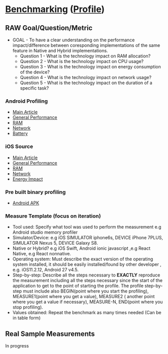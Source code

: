 # [Benchmarking](https://en.wikipedia.org/wiki/Benchmarking) ([Profile](https://en.wikipedia.org/wiki/Profiling_(computer_programming)))

## RAW Goal/Question/Metric

* GOAL - To have a clear understanding on the performance impact/difference between coresponding implementations of the same feature in Native and Hybrid implementations.
  * Question 1 - What is the technology impact on RAM allocation?
  * Question 2 - What is the technology impact on CPU usage?
  * Question 3 - What is the technology impact on energy consumption of the device?
  * Question 4 - What is the technology impact on network usage?
  * Question 5 - What is the technology impact on the duration of a specific task?

### Android Profiling

* [Main Article](https://developer.android.com/studio/profile/index.html)
* [General Performance](https://developer.android.com/studio/profile/android-profiler.html)
* [RAM](https://developer.android.com/studio/profile/memory-profiler.html)
* [Network](https://developer.android.com/studio/profile/network-profiler.html)
* [Battery](https://developer.android.com/studio/profile/battery-historian.html)

### iOS Source

* [Main Article](https://developer.apple.com/library/content/documentation/DeveloperTools/Conceptual/InstrumentsUserGuide/index.html#//apple_ref/doc/uid/TP40004652-CH3-SW1)
* [General Performance](https://developer.apple.com/library/content/documentation/DeveloperTools/Conceptual/InstrumentsUserGuide/MeasuringCPUUse.html#//apple_ref/doc/uid/TP40004652-CH84-SW1)
* [RAM](https://developer.apple.com/library/content/documentation/DeveloperTools/Conceptual/InstrumentsUserGuide/MonitoringMemoryUsage.html#//apple_ref/doc/uid/TP40004652-CH33-SW1)
* [Network](https://developer.apple.com/library/content/documentation/DeveloperTools/Conceptual/InstrumentsUserGuide/MeasuringIO.html#//apple_ref/doc/uid/TP40004652-CH83-SW1)
* [Energy Impact](https://developer.apple.com/library/content/documentation/DeveloperTools/Conceptual/InstrumentsUserGuide/MeasuringEnergyImpact.html#//apple_ref/doc/uid/TP40004652-CH34-SW1)

### Pre built binary profiling

* [Android APK](https://developer.android.com/studio/debug/apk-debugger.html)

### Measure Template (focus on iteration)

* Tool used: Specify what tool was used to perform the measurement e.g Android studio memory profiler
* Simulator/Device: e.g iOS SIMULATOR iphone6s, DEVICE iPhone 7PLUS, SIMULATOR Nexus 5, DEVICE Galaxy S8.
* Native or Hybrid? e.g iOS Swift, Android ionic javascript ,e.g React Native, e.g React nonnative.
* Operating system: Must describe the exact version of the operating system installed, it should be easily installed/found by other developer , e.g. iOS11.2.12, Android 27 v4.5.
* Step-by-step: Describe all the steps necessary to **EXACTLY** reproduce the measurement including all the steps necessary since the start of the application to get to the point of starting the profile. The profile step-by-step must include also BEGIN(point where you start the profiling), MEASURE1(point where you get a value), MEASURE2 ( another point where you get a value if necessary), MEASURE-N, END(point where you stop profiling).
* Values obtained: Repeat the benchmark as many times needed (Can be in table form)

## Real Sample Measurements

In progress

